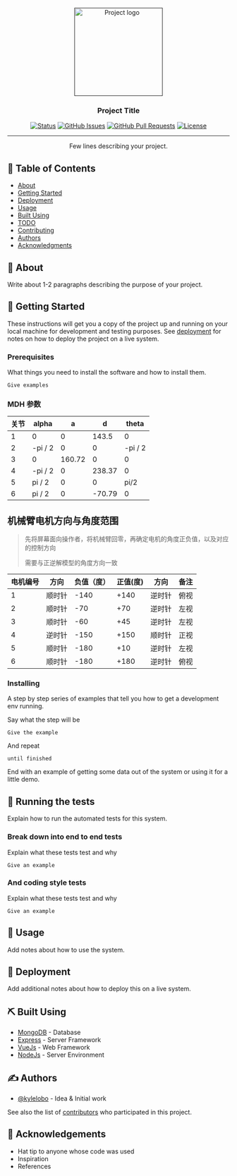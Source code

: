 <p align="center">
  <a href="" rel="noopener">
 <img width=200px height=200px src="https://i.imgur.com/6wj0hh6.jpg" alt="Project logo"></a>
</p>

<h3 align="center">Project Title</h3>

<div align="center">

[![Status](https://img.shields.io/badge/status-active-success.svg)]()
[![GitHub Issues](https://img.shields.io/github/issues/kylelobo/The-Documentation-Compendium.svg)](https://github.com/kylelobo/The-Documentation-Compendium/issues)
[![GitHub Pull Requests](https://img.shields.io/github/issues-pr/kylelobo/The-Documentation-Compendium.svg)](https://github.com/kylelobo/The-Documentation-Compendium/pulls)
[![License](https://img.shields.io/badge/license-MIT-blue.svg)](/LICENSE)

</div>

---

<p align="center"> Few lines describing your project.
    <br> 
</p>

## 📝 Table of Contents

- [About](#about)
- [Getting Started](#getting_started)
- [Deployment](#deployment)
- [Usage](#usage)
- [Built Using](#built_using)
- [TODO](../TODO.md)
- [Contributing](../CONTRIBUTING.md)
- [Authors](#authors)
- [Acknowledgments](#acknowledgement)

## 🧐 About <a name = "about"></a>

Write about 1-2 paragraphs describing the purpose of your project.

## 🏁 Getting Started <a name = "getting_started"></a>

These instructions will get you a copy of the project up and running on your local machine for development and testing purposes. See [deployment](#deployment) for notes on how to deploy the project on a live system.

### Prerequisites

What things you need to install the software and how to install them.

```
Give examples
```

### MDH 参数

| 关节 | alpha   | a | d      | theta   |
| ---- |---------| -- |--------|---------|
| 1 | 0       | 0 | 143.5  | 0       |
| 2 | -pi / 2 | 0 | 0      | -pi / 2 |
| 3 | 0       | 160.72 | 0      | 0       |
| 4 | -pi / 2 | 0 | 238.37 | 0       |
| 5 | pi / 2  | 0 | 0      | pi/2    |
| 6 | pi / 2  | 0 | -70.79 | 0       |

## 机械臂电机方向与角度范围

> 先将屏幕面向操作者，将机械臂回零，再确定电机的角度正负值，以及对应的控制方向
>
> 需要与正逆解模型的角度方向一致

| 电机编号 | 方向   | 负值（度） | 正值(度) | 方向   | 备注 |
| -------- | ------ | ---------- | -------- | ------ | ---- |
| 1        | 顺时针 | -140       | +140     | 逆时针 | 俯视 |
| 2        | 顺时针 | -70        | +70      | 逆时针 | 左视 |
| 3        | 顺时针 | -60        | +45      | 逆时针 | 左视 |
| 4        | 逆时针 | -150       | +150     | 顺时针 | 正视 |
| 5        | 顺时针 | -180       | +10      | 逆时针 | 左视 |
| 6        | 顺时针 | -180       | +180     | 逆时针 | 俯视 |

### Installing

A step by step series of examples that tell you how to get a development env running.

Say what the step will be

```
Give the example
```

And repeat

```
until finished
```

End with an example of getting some data out of the system or using it for a little demo.

## 🔧 Running the tests <a name = "tests"></a>

Explain how to run the automated tests for this system.

### Break down into end to end tests

Explain what these tests test and why

```
Give an example
```

### And coding style tests

Explain what these tests test and why

```
Give an example
```

## 🎈 Usage <a name="usage"></a>

Add notes about how to use the system.

## 🚀 Deployment <a name = "deployment"></a>

Add additional notes about how to deploy this on a live system.

## ⛏️ Built Using <a name = "built_using"></a>

- [MongoDB](https://www.mongodb.com/) - Database
- [Express](https://expressjs.com/) - Server Framework
- [VueJs](https://vuejs.org/) - Web Framework
- [NodeJs](https://nodejs.org/en/) - Server Environment

## ✍️ Authors <a name = "authors"></a>

- [@kylelobo](https://github.com/kylelobo) - Idea & Initial work

See also the list of [contributors](https://github.com/kylelobo/The-Documentation-Compendium/contributors) who participated in this project.

## 🎉 Acknowledgements <a name = "acknowledgement"></a>

- Hat tip to anyone whose code was used
- Inspiration
- References
